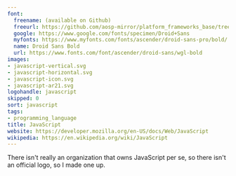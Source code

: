 ```yaml
---
font:
  freename: (available on Github)
  freeurl: https://github.com/aosp-mirror/platform_frameworks_base/tree/master/data/fonts
  google: https://www.google.com/fonts/specimen/Droid+Sans
  myfonts: https://www.myfonts.com/fonts/ascender/droid-sans-pro/bold/
  name: Droid Sans Bold
  url: https://www.fonts.com/font/ascender/droid-sans/wgl-bold
images:
- javascript-vertical.svg
- javascript-horizontal.svg
- javascript-icon.svg
- javascript-ar21.svg
logohandle: javascript
skipped: 0
sort: javascript
tags:
- programming_language
title: JavaScript
website: https://developer.mozilla.org/en-US/docs/Web/JavaScript
wikipedia: https://en.wikipedia.org/wiki/JavaScript
---
```


There isn't really an organization that owns JavaScript per se, so there isn't an official logo, so I made one up.
